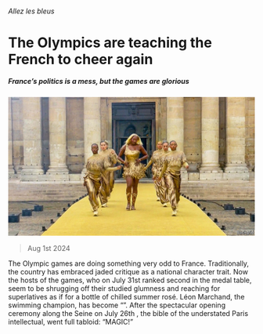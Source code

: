 ###### Allez les bleus

# The Olympics are teaching the French to cheer again 

##### France’s politics is a mess, but the games are glorious 

![image](images/20240803_EUP001.jpg) 

> Aug 1st 2024 

The Olympic games are doing something very odd to France. Traditionally, the country has embraced jaded critique as a national character trait. Now the hosts of the games, who on July 31st ranked second in the medal table, seem to be shrugging off their studied glumness and reaching for superlatives as if for a bottle of chilled summer rosé. Léon Marchand, the swimming champion, has become “”. After the spectacular opening ceremony along the Seine on July 26th , the bible of the understated Paris intellectual, went full tabloid: “MAGIC!” 

